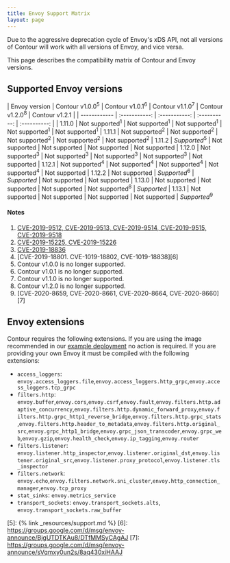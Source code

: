 ```yaml
---
title: Envoy Support Matrix
layout: page
---
```


Due to the aggressive deprecation cycle of Envoy's xDS API, not all versions of Contour will work with all versions of Envoy, and vice versa.

This page describes the compatibility matrix of Contour and Envoy versions.

## Supported Envoy versions

| Envoy version | Contour v1.0.0<sup>5</sup> | Contour v1.0.1<sup>6</sup> | Contour v1.1.0<sup>7</sup> | Contour v1.2.0<sup>8</sup> | Contour v1.2.1 |
| ------------ | :-----------: | :-----------: | :----------: | :----------: |
| 1.11.0 | Not supported<sup>1</sup> | Not supported<sup>1</sup> | Not supported<sup>1</sup> | Not supported<sup>1</sup> | Not supported<sup>1</sup>
| 1.11.1 | Not supported<sup>2</sup> | Not supported<sup>2</sup> | Not supported<sup>2</sup> | Not supported<sup>2</sup> | Not supported<sup>2</sup>
| 1.11.2 | *Supported*<sup>5</sup> | Not supported | Not supported | Not supported | Not supported
| 1.12.0 | Not supported<sup>3</sup> | Not supported<sup>3</sup> | Not supported<sup>3</sup> | Not supported<sup>3</sup> | Not supported
| 1.12.1 | Not supported<sup>4</sup> | Not supported<sup>4</sup> | Not supported<sup>4</sup> | Not supported<sup>4</sup> | Not supported
| 1.12.2 | Not supported | *Supported*<sup>6</sup> | *Supported* | Not supported | Not supported
| 1.13.0 | Not supported | Not supported | Not supported | Not supported<sup>8</sup>  | *Supported*
| 1.13.1 | Not supported | Not supported | Not supported |  Not supported | *Supported*<sup>9</sup>

#### Notes

1. [CVE-2019-9512, CVE-2019-9513, CVE-2019-9514, CVE-2019-9515, CVE-2019-9518][1]
2. [CVE-2019-15225, CVE-2019-15226][2]
3. [CVE-2019-18836][3]
4. [CVE-2019-18801. CVE-1019-18802, CVE-1019-18838][6]
5. Contour v1.0.0 is no longer supported.
6. Contour v1.0.1 is no longer supported.
7. Contour v1.1.0 is no longer supported.
8. Contour v1.2.0 is no longer supported.
9. [CVE-2020-8659, CVE-2020-8661, CVE-2020-8664, CVE-2020-8660][7]

## Envoy extensions

Contour requires the following extensions.
If you are using the image recommended in our [example deployment][4] no action is required.
If you are providing your own Envoy it must be compiled with the following extensions:

- `access_loggers`: `envoy.access_loggers.file`,`envoy.access_loggers.http_grpc`,`envoy.access_loggers.tcp_grpc`
- `filters.http`: `envoy.buffer`,`envoy.cors`,`envoy.csrf`,`envoy.fault`,`envoy.filters.http.adaptive_concurrency`,`envoy.filters.http.dynamic_forward_proxy`,`envoy.filters.http.grpc_http1_reverse_bridge`,`envoy.filters.http.grpc_stats`,`envoy.filters.http.header_to_metadata`,`envoy.filters.http.original_src`,`envoy.grpc_http1_bridge`,`envoy.grpc_json_transcoder`,`envoy.grpc_web`,`envoy.gzip`,`envoy.health_check`,`envoy.ip_tagging`,`envoy.router`
- `filters.listener`: `envoy.listener.http_inspector`,`envoy.listener.original_dst`,`envoy.listener.original_src`,`envoy.listener.proxy_protocol`,`envoy.listener.tls_inspector`
- `filters.network`: `envoy.echo`,`envoy.filters.network.sni_cluster`,`envoy.http_connection_manager`,`envoy.tcp_proxy`
- `stat_sinks`: `envoy.metrics_service`
- `transport_sockets`: `envoy.transport_sockets.alts`, `envoy.transport_sockets.raw_buffer`

[1]: https://groups.google.com/forum/#!topic/envoy-announce/ZLchtraPYVk
[2]: https://groups.google.com/forum/#!topic/envoy-announce/Zo3ZEFuPWec
[3]: https://groups.google.com/d/msg/envoy-announce/3-8S992PUV4/t-egdelVDwAJ
[4]: {{site.github.repository_url}}/tree/{{site.github.latest_release.tag_name}}/examples/contour
[5]: {% link _resources/support.md %}
[6]: https://groups.google.com/d/msg/envoy-announce/BjgUTDTKAu8/DTfMMSyCAgAJ
[7]: https://groups.google.com/d/msg/envoy-announce/sVqmxy0un2s/8aq430xiHAAJ
